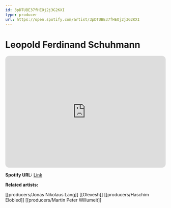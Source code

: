 ```yaml
---
id: 3pDTUBE37fHEOj2j3G2KXI
type: producer
url: https://open.spotify.com/artist/3pDTUBE37fHEOj2j3G2KXI
---
```

# Leopold Ferdinand Schuhmann

<iframe style="border-radius:12px" src="https://open.spotify.com/embed/artist/3pDTUBE37fHEOj2j3G2KXI" width="100%" height="352" frameBorder="0" allowfullscreen="" allow="autoplay; clipboard-write; encrypted-media; fullscreen; picture-in-picture" loading="lazy"></iframe>

**Spotify URL:** [Link](https://open.spotify.com/artist/3pDTUBE37fHEOj2j3G2KXI)

**Related artists:**

[[producers/Jonas Nikolaus Lang]]
[[Olexesh]]
[[producers/Haschim Elobied]]
[[producers/Martin Peter Willumeit]]
